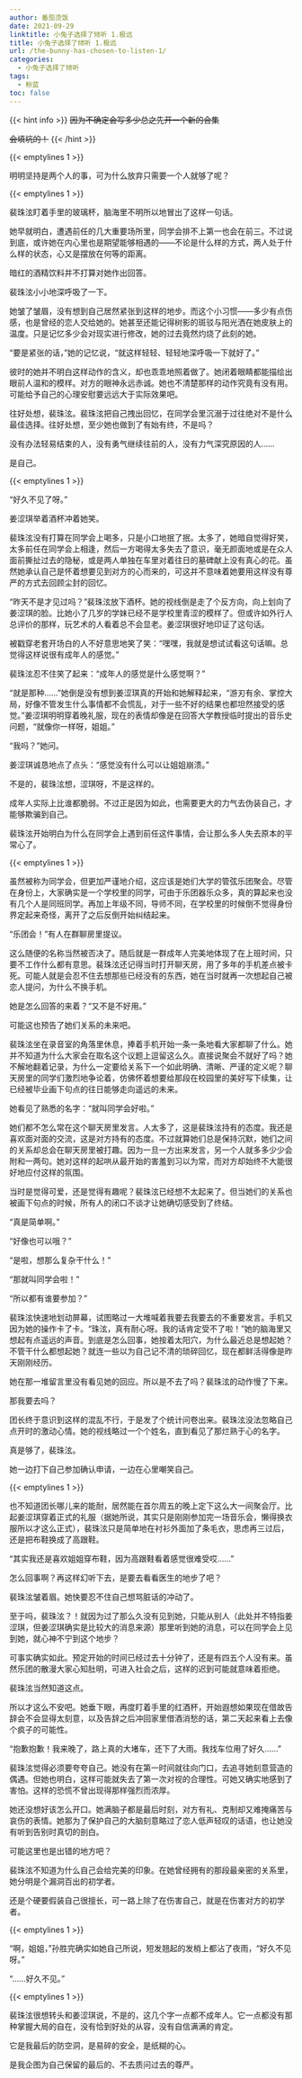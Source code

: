 ```yaml
---
author: 番茄烫饭
date: 2021-09-29
linktitle: 小兔子选择了倾听 1.极远
title: 小兔子选择了倾听 1.极远
url: /the-bunny-has-chosen-to-listen-1/
categories:
  - 小兔子选择了倾听
tags:
  - 粉蓝
toc: false
---
```


{{< hint info >}}
~~因为不确定会写多少总之先开一个新的合集~~

~~会填坑的！~~
{{< /hint >}}

<!--more-->

{{< emptylines 1 >}}

明明坚持是两个人的事，可为什么放弃只需要一个人就够了呢？

{{< emptylines 1 >}}

裴珠泫盯着手里的玻璃杯，脑海里不明所以地冒出了这样一句话。

她早就明白，遭遇前任的几大重要场所里，同学会排不上第一也会在前三。不过说到底，或许她在内心里也是期望能够相遇的——不论是什么样的方式，两人处于什么样的状态，心又是摆放在何等的距离。

暗红的酒精饮料并不打算对她作出回答。

裴珠泫小小地深呼吸了一下。

她皱了皱眉，没有想到自己居然紧张到这样的地步。而这个小习惯——多少有点伤感，也是曾经的恋人交给她的。她甚至还能记得树影的斑驳与阳光洒在她皮肤上的温度。只是记忆多少会对现实进行修改，她的过去竟然灼烧了此刻的她。

“要是紧张的话，”她的记忆说，“就这样轻轻、轻轻地深呼吸一下就好了。”

彼时的她并不明白这样动作的含义，却也乖乖地照着做了。她闭着眼睛都能描绘出眼前人温和的模样。对方的眼神永远赤诚。她也不清楚那样的动作究竟有没有用。可能给予自己的心理安慰要远远大于实际效果吧。

往好处想，裴珠泫。裴珠泫把自己拽出回忆，在同学会里沉溺于过往绝对不是什么最佳选择。往好处想，至少她也做到了有始有终，不是吗？

没有办法轻易结束的人，没有勇气继续往前的人，没有力气深究原因的人……

是自己。

{{< emptylines 1 >}}

“好久不见了呀。”

姜涩琪举着酒杯冲着她笑。

裴珠泫没有打算在同学会上喝多，只是小口地抿了抿。太多了，她暗自觉得好笑，太多前任在同学会上相逢，然后一方喝得太多失去了意识，毫无颜面地或是在众人面前撕扯过去的隐秘，或是两人单独在车里对着往日的墓碑献上没有真心的花。虽然她承认自己是怀着想要见到对方的心而来的，可这并不意味着她要用这样没有尊严的方式去回顾尘封的回忆。

“昨天不是才见过吗？”裴珠泫放下酒杯。她的视线倒是走了个反方向，向上划向了姜涩琪的脸。比她小了几岁的学妹已经不是学校里青涩的模样了。但或许如外行人总评价的那样，玩艺术的人看着总不会显老。姜涩琪很好地印证了这句话。

被戳穿老套开场白的人不好意思地笑了笑：“嘿嘿，我就是想试试看这句话嘛。总觉得这样说很有成年人的感觉。”

裴珠泫忍不住笑了起来：“成年人的感觉是什么感觉啊？”

“就是那种……”她倒是没有想到姜涩琪真的开始和她解释起来，“游刃有余、掌控大局，好像不管发生什么事情都不会慌乱，对于一些不好的结果也都坦然接受的感觉。”姜涩琪明明穿着晚礼服，现在的表情却像是在回答大学教授临时提出的音乐史问题，“就像你一样呀，姐姐。”

“我吗？”她问。

姜涩琪诚恳地点了点头：“感觉没有什么可以让姐姐崩溃。”

不是的，裴珠泫想，涩琪呀，不是这样的。

成年人实际上比谁都脆弱。不过正是因为如此，也需要更大的力气去伪装自己，才能够欺骗到自己。

裴珠泫开始明白为什么在同学会上遇到前任这件事情，会让那么多人失去原本的平常心了。

{{< emptylines 1 >}}

虽然被称为同学会，但更加严谨地介绍，这应该是她们大学的管弦乐团聚会。尽管在身份上，大家确实是一个学校里的同学，可由于乐团器乐众多，真的算起来也没有几个人是同班同学。再加上年级不同，导师不同，在学校里的时候倒不觉得身份界定起来奇怪，离开了之后反倒开始纠结起来。

“乐团会！”有人在群聊房里提议。

这么随便的名称当然被否决了。随后就是一群成年人完美地体现了在上班时间，只要不工作什么都有意思。裴珠泫还记得当时打开聊天房，用了多年的手机差点被卡死。可能人就是会忍不住去想那些已经没有的东西，她在当时就再一次想起自己被恋人提问，为什么不换手机。

她是怎么回答的来着？“又不是不好用。”

可能这也预告了她们关系的未来吧。

裴珠泫坐在录音室的角落里休息，捧着手机开始一条一条地看大家都聊了什么。她并不知道为什么大家会在取名这个议题上逗留这么久。直接说聚会不就好了吗？她不解地翻着记录，为什么一定要给关系下一个如此明确、清晰、严谨的定义呢？聊天房里的同学们激烈地争论着，仿佛怀着想要给那段在校园里的美好写下续集，让已经被毕业画下句点的往日能够走向遥远的未来。

她看见了熟悉的名字：“就叫同学会好啦。”

她们都不怎么常在这个聊天房里发言。人太多了，这是裴珠泫持有的态度。我还是喜欢面对面的交流，这是对方持有的态度。不过就算她们总是保持沉默，她们之间的关系却总会在聊天房里被打趣。因为一旦一方出来发言，另一个人就多多少少会附和一两句。她对这样的起哄从最开始的害羞到习以为常，而对方却始终不大能很好地应付这样的氛围。

当时是觉得可爱，还是觉得有趣呢？裴珠泫已经想不太起来了。但当她们的关系也被画下句点的时候，所有人的闭口不谈才让她确切感受到了终结。

“真是简单啊。”

“好像也可以哦？”

“是啦，想那么复杂干什么！”

“那就叫同学会啦！”

“所以都有谁要参加？”

裴珠泫快速地划动屏幕，试图略过一大堆喊着我要去我要去的不重要发言。手机又因为她的操作卡了卡。“珠泫，真有耐心呀。我的话肯定受不了啦！”她的脑海里又想起有点遥远的声音。到底是怎么回事，她按着太阳穴，为什么最近总是想起她？不管干什么都想起她？就连一些以为自己记不清的琐碎回忆，现在都鲜活得像是昨天刚刚经历。

她在那一堆留言里没有看见她的回应。所以是不去了吗？裴珠泫的动作慢了下来。

那我要去吗？

团长终于意识到这样的混乱不行，于是发了个统计问卷出来。裴珠泫没法忽略自己点开时的激动心情。她的视线略过一个个姓名，直到看见了那烂熟于心的名字。

真是够了，裴珠泫。

她一边打下自己参加确认申请，一边在心里嘲笑自己。

{{< emptylines 1 >}}

也不知道团长哪儿来的能耐，居然能在首尔周五的晚上定下这么大一间聚会厅。比起姜涩琪穿着正式的礼服（据她所说，其实只是刚刚参加完一场音乐会，懒得换衣服所以才这么正式），裴珠泫只是简单地在衬衫外面加了条毛衣，思虑再三过后，还是把布鞋换成了高跟鞋。

“其实我还是喜欢姐姐穿布鞋，因为高跟鞋看着感觉很难受哎……”

怎么回事啊？再这样幻听下去，是要去看看医生的地步了吧？

裴珠泫皱着眉。她快要忍不住自己想骂脏话的冲动了。

至于吗，裴珠泫？！就因为过了那么久没有见到她，只能从别人（此处并不特指姜涩琪，但姜涩琪确实是比较大的消息来源）那里听到她的消息，可以在同学会上见到她，就心神不宁到这个地步？

可事实确实如此。预定开始的时间已经过去十分钟了，还是有四五个人没有来。虽然乐团的散漫大家心知肚明，可进入社会之后，这样的迟到可能就意味着拒绝。

裴珠泫当然知道这点。

所以才这么不安吧。她垂下眼，再度盯着手里的红酒杯，开始遐想如果现在借故告辞会不会显得太刻意，以及告辞之后冲回家里借酒消愁的话，第二天起来看上去像个疯子的可能性。

“抱歉抱歉！我来晚了，路上真的大堵车，还下了大雨。我找车位用了好久……”

裴珠泫觉得必须要夸夸自己。她没有在第一时间就往向门口，去追寻她刻意营造的偶遇。但她也明白，这样可能就失去了第一次对视的合理性。可她又确实地感到了害怕。这样的恐慌不曾出现得那样强烈而浓厚。

她还没想好该怎么开口。她满脑子都是最后时刻，对方有礼、克制却又难掩痛苦与哀伤的表情。她那为了保护自己的大脑刻意略过了恋人低声轻叹的话语，也让她没有听到告别时真切的剖白。

可能这里也是出错的地方吧？

裴珠泫不知道为什么自己会给完美的印象。在她曾经拥有的那段最亲密的关系里，她分明是个漏洞百出的初学者。

还是个硬要假装自己很擅长，可一路上除了在伤害自己，就是在伤害对方的初学者。

{{< emptylines 1 >}}

“啊，姐姐，”孙胜完确实如她自己所说，短发翘起的发梢上都沾了夜雨，“好久不见呀。”

“……好久不见。”

{{< emptylines 1 >}}

裴珠泫很想转头和姜涩琪说，不是的，这几个字一点都不成年人。它一点都没有那种掌握大局的自在，没有恰到好处的从容，没有自信满满的肯定。

它是我最后的防空洞，是易碎的安全，是纸糊的心。

是我企图为自己保留的最后的、不去质问过去的尊严。
